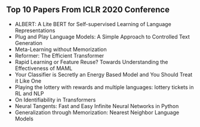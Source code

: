 <h2> Top 10 Papers From ICLR 2020 Conference</h2>

<ul>

                             

 <li><a target="_blank" href="https://github.com/manjunath5496/Top-10-Papers-From-ICLR-2020-Conference/blob/master/iclr(1).pdf" style="text-decoration:none;">ALBERT: A Lite BERT for Self-supervised Learning of Language Representations</a></li>

 <li><a target="_blank" href="https://github.com/manjunath5496/Top-10-Papers-From-ICLR-2020-Conference/blob/master/iclr(2).pdf" style="text-decoration:none;">Plug and Play Language Models: A Simple Approach to Controlled Text Generation</a></li>

<li><a target="_blank" href="https://github.com/manjunath5496/Top-10-Papers-From-ICLR-2020-Conference/blob/master/iclr(3).pdf" style="text-decoration:none;">Meta-Learning without Memorization</a></li>
 <li><a target="_blank" href="https://github.com/manjunath5496/Top-10-Papers-From-ICLR-2020-Conference/blob/master/iclr(4).pdf" style="text-decoration:none;">Reformer: The Efficient Transformer</a></li>                              
<li><a target="_blank" href="https://github.com/manjunath5496/Top-10-Papers-From-ICLR-2020-Conference/blob/master/iclr(5).pdf" style="text-decoration:none;"> Rapid Learning or Feature Reuse? Towards Understanding the Effectiveness of MAML</a></li>
<li><a target="_blank" href="https://github.com/manjunath5496/Top-10-Papers-From-ICLR-2020-Conference/blob/master/iclr(6).pdf" style="text-decoration:none;">Your Classifier is Secretly an Energy Based Model and You Should Treat it Like One</a></li>
 <li><a target="_blank" href="https://github.com/manjunath5496/Top-10-Papers-From-ICLR-2020-Conference/blob/master/iclr(7).pdf" style="text-decoration:none;">Playing the lottery with rewards and multiple languages: lottery tickets in RL and NLP</a></li>

 <li><a target="_blank" href="https://github.com/manjunath5496/Top-10-Papers-From-ICLR-2020-Conference/blob/master/iclr(8).pdf" style="text-decoration:none;">On Identifiability in Transformers</a></li>
   <li><a target="_blank" href="https://github.com/manjunath5496/Top-10-Papers-From-ICLR-2020-Conference/blob/master/iclr(9).pdf" style="text-decoration:none;">Neural Tangents: Fast and Easy Infinite Neural Networks in Python</a></li>
  
   
 <li><a target="_blank" href="https://github.com/manjunath5496/Top-10-Papers-From-ICLR-2020-Conference/blob/master/iclr(10).pdf" style="text-decoration:none;">
Generalization through Memorization: Nearest Neighbor Language Models</a></li>                      
 
 </ul>
